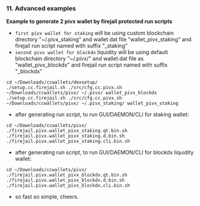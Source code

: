 ### 11. Advanced examples

**Example to generate 2 pivx wallet by firejail protected run scripts**

  * `first pivx wallet for staking` will be using custom blockchain directory "~/.pivx_staking" and wallet dat file "wallet_pivx_staking" and firejail run script named with suffix "_staking"
  * `second pivx wallet for blockdx` liquidity will be using default blockchain directory "~/.pivx/" and wallet.dat file as "wallet_pivx_blockdx" and firejail run script named with suffix "_blockdx"
```
cd ~/Downloads/ccwallets/dexsetup/
./setup.cc.firejail.sh ./src/cfg.cc.pivx.sh ~/Downloads/ccwallets/pivx/ ~/.pivx/ wallet_pivx_blockdx
./setup.cc.firejail.sh ./src/cfg.cc.pivx.sh ~/Downloads/ccwallets/pivx/ ~/.pivx_staking/ wallet_pivx_staking
```

  * after generating run script, to run GUI/DAEMON/CLI for staking wallet:
```
cd ~/Downloads/ccwallets/pivx/
./firejail.pivx.wallet_pivx_staking.qt.bin.sh
./firejail.pivx.wallet_pivx_staking.d.bin.sh
./firejail.pivx.wallet_pivx_staking.cli.bin.sh
```

  * after generating run script, to run GUI/DAEMON/CLI for blockdx liquidity wallet:
```
cd ~/Downloads/ccwallets/pivx/
./firejail.pivx.wallet_pivx_blockdx.qt.bin.sh
./firejail.pivx.wallet_pivx_blockdx.d.bin.sh
./firejail.pivx.wallet_pivx_blockdx.cli.bin.sh
```

  * so fast so simple, cheers.
